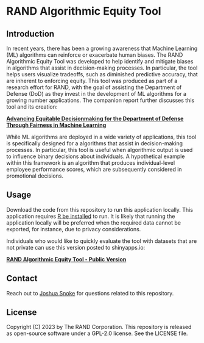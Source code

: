# RAND Algorithmic Equity Tool

## Introduction

In recent years, there has been a growing awareness that Machine Learning (ML) algorithms can reinforce or exacerbate human biases. The RAND Algorithmic Equity Tool was developed to help identify and mitigate biases in algorithms that assist in decision-making processes. In particular, the tool helps users visualize tradeoffs, such as diminished predictive accuracy, that are inherent to enforcing equity. This tool was produced as part of a research effort for RAND, with the goal of assisting the Department of Defense (DoD) as they invest in the development of ML algorithms for a growing number applications. The companion report further discusses this tool and its creation:

**[Advancing Equitable Decisionmaking for the Department of Defense Through Fairness in Machine Learning](https://www.rand.org/pubs/research_reports/RRA1542-1.html)**
 
While ML algorithms are deployed in a wide variety of applications, this tool is specifically designed for a algorithms that assist in decision-making processes. In particular, this tool is useful when algorithmic output is used to influence binary decisions about individuals. A hypothetical example within this framework is an algorithm that produces individual-level employee performance scores, which are subsequently considered in promotional decisions.

## Usage

Download the code from this repository to run this application locally. This application requires [R be installed](https://cran.r-project.org/doc/FAQ/R-FAQ.html#How-can-R-be-installed_003f) to run. It is likely that running the application locally will be preferred when the required data cannot be exported, for instance, due to privacy considerations.

Individuals who would like to quickly evaluate the tool with datasets that are not private can use this version posted to shinyapps.io:

**[RAND Algorithmic Equity Tool - Public Version](https://rand.shinyapps.io/rand-ml-equity-tool/)**


## Contact
Reach out to [Joshua Snoke](https://www.rand.org/about/people/s/snoke_joshua.html) for questions related to this repository.

## License
Copyright (C) 2023 by The RAND Corporation. This repository is released as open-source software under a GPL-2.0 license. See the LICENSE file.
